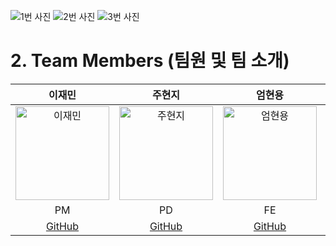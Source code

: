 ![1번 사진](https://github.com/user-attachments/assets/4a945c20-f73c-4814-9ae8-f99739cfb86d)
![2번 사진](https://github.com/user-attachments/assets/908db9fb-d299-4ee9-a51f-86fc5656b042)
![3번 사진](https://github.com/user-attachments/assets/4c10cf07-d9fd-4226-9b7d-f3d84e56d305)

# 2. Team Members (팀원 및 팀 소개)
| 이재민 | 주현지 | 엄현용 | 한유진 | 윤지원 | 정다운 |
|:------:|:------:|:------:|:------:|:------:|:------:|
| <img src="https://github.com/user-attachments/assets/ea5790cb-28e5-490c-b492-c028b1368f3a" alt="이재민" width="150"> | <img src="https://github.com/user-attachments/assets/ef8b96bd-9c90-4171-b72a-d2fe19cec637" alt="주현지" width="150"> | <img src="https://github.com/user-attachments/assets/374318f4-7bab-4408-933b-5b88e6e34f5f" alt="엄현용" width="150"> | <img src="https://github.com/user-attachments/assets/6827cde5-2b7e-4257-8d6f-47792464d717" alt="한유진" width="150"> | <img src="https://github.com/user-attachments/assets/66dbd89b-5c5f-4137-9bd2-7f923033dcf6" alt="윤지원" width="150"> | <img src="https://github.com/user-attachments/assets/642a6f6d-071a-4b4f-a465-63f91211147e" alt="정다운" width="150"> |
| PM | PD | FE | FE | BE | BE |
| [GitHub](https://github.com/lee-jaemmin) | [GitHub](https://github.com/hyeonji44) | [GitHub](https://github.com/ehy0414) | [GitHub](https://github.com/yummjin) | [GitHub](https://github.com/Jiwon-Yoon00) | [GitHub](https://github.com/wjdekdns1028) |

